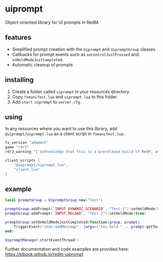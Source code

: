 # uiprompt

Object-oriented library for UI prompts in RedM.

## features

- Simplified prompt creation with the `Uiprompt` and `UipromptGroup` classes
- Callbacks for prompt events such as `onControlJustPressed` and `onHoldModeJustCompleted`.
- Automatic cleanup of prompts

## installing

1. Create a folder called `uiprompt` in your resources directory.
2. Copy `fxmanifest.lua` and `uiprompt.lua` to this folder.
3. Add `start uiprompt` to `server.cfg`.

## using

In any resources where you want to use this library, add `@uiprompt/uiprompt.lua` as a client script in `fxmanifest.lua`:

```lua
fx_version "adamant"
game "rdr3"
rdr3_warning "I acknowledge that this is a prerelease build of RedM, and I am aware my resources *will* become incompatible once RedM ships."

client_scripts {
	"@uiprompt/uiprompt.lua",
	"client.lua"
}
```

## example

```lua
local promptGroup = UipromptGroup:new("Test")

promptGroup:addPrompt(`INPUT_DYNAMIC_SCENARIO`, "Test 1"):setHoldMode(true)
promptGroup:addPrompt(`INPUT_RELOAD`, "Test 2"):setHoldMode(true)

promptGroup:setOnHoldModeJustCompleted(function(group, prompt)
	TriggerEvent("chat:addMessage", {args={"You held " .. prompt:getText() .. "!"}})
end)

UipromptManager:startEventThread()
```

Further documentation and code examples are provided here: https://kibook.github.io/redm-uiprompt
